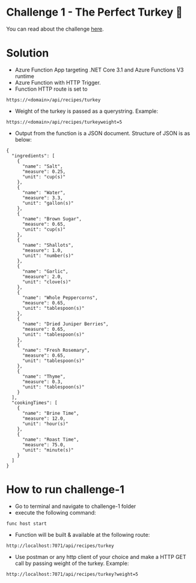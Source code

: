 # Challenge 1 - The Perfect Turkey 🦃 

You can read about the challenge [here](https://github.com/microsoft/Seasons-of-Serverless/blob/main/Nov-23-2020.md).

# Solution

- Azure Function App targeting .NET Core 3.1 and Azure Functions V3 runtime
- Azure Function with HTTP Trigger.
- Function HTTP route is set to
```
https://<domain>/api/recipes/turkey
```
- Weight of the turkey is passed as a querystring. Example:
```
https://<domain>/api/recipes/turkeyweight=5
``` 
- Output from the function is a JSON document. Structure of JSON is as below:
```
{
  "ingredients": [
    {
      "name": "Salt",
      "measure": 0.25,
      "unit": "cup(s)"
    },
    {
      "name": "Water",
      "measure": 3.3,
      "unit": "gallon(s)"
    },
    {
      "name": "Brown Sugar",
      "measure": 0.65,
      "unit": "cup(s)"
    },
    {
      "name": "Shallots",
      "measure": 1.0,
      "unit": "number(s)"
    },
    {
      "name": "Garlic",
      "measure": 2.0,
      "unit": "clove(s)"
    },
    {
      "name": "Whole Peppercorns",
      "measure": 0.65,
      "unit": "tablespoon(s)"
    },
    {
      "name": "Dried Juniper Berries",
      "measure": 0.65,
      "unit": "tablespoon(s)"
    },
    {
      "name": "Fresh Rosemary",
      "measure": 0.65,
      "unit": "tablespoon(s)"
    },
    {
      "name": "Thyme",
      "measure": 0.3,
      "unit": "tablespoon(s)"
    }
  ],
  "cookingTimes": [
    {
      "name": "Brine Time",
      "measure": 12.0,
      "unit": "hour(s)"
    },
    {
      "name": "Roast Time",
      "measure": 75.0,
      "unit": "minute(s)"
    }
  ]
}
```

# How to run challenge-1

- Go to terminal and navigate to challenge-1 folder
- execute the following command:
```
func host start
```
- Function will be built & available at the following route:
```
http://localhost:7071/api/recipes/turkey
``` 
- Use postman or any http client of your choice and make a HTTP GET call by passing weight of the turkey. Example:
```
http://localhost:7071/api/recipes/turkey?weight=5
```
